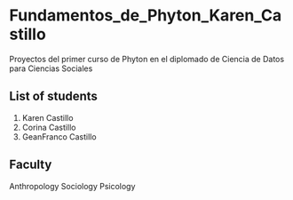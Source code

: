 # Fundamentos_de_Phyton_Karen_Castillo
Proyectos del primer curso de Phyton en el diplomado de Ciencia de Datos para Ciencias Sociales
## List of students
1. Karen Castillo
2. Corina Castillo
3. GeanFranco Castillo

 ## Faculty
 Anthropology
 Sociology
 Psicology
